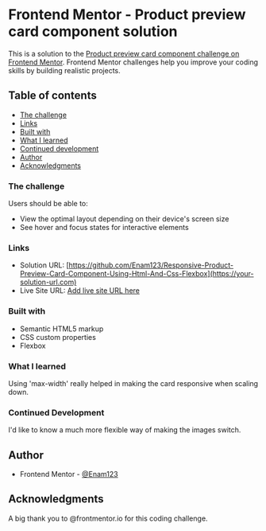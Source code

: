 # Frontend Mentor - Product preview card component solution

This is a solution to the [Product preview card component challenge on Frontend Mentor](https://www.frontendmentor.io/challenges/product-preview-card-component-GO7UmttRfa). Frontend Mentor challenges help you improve your coding skills by building realistic projects. 

## Table of contents

  - [The challenge](#the-challenge)
  - [Links](#links)
  - [Built with](#built-with)
  - [What I learned](#what-i-learned)
  - [Continued development](#continued-development)
- [Author](#author)
- [Acknowledgments](#acknowledgments)

### The challenge

Users should be able to:

- View the optimal layout depending on their device's screen size
- See hover and focus states for interactive elements


### Links

- Solution URL: [https://github.com/Enam123/Responsive-Product-Preview-Card-Component-Using-Html-And-Css-Flexbox](https://your-solution-url.com)
- Live Site URL: [Add live site URL here](https://your-live-site-url.com)

### Built with

- Semantic HTML5 markup
- CSS custom properties
- Flexbox


### What I learned
Using 'max-width' really helped in making the card responsive when scaling down.

### Continued Development
I'd like to know a much more flexible way of making the images switch.


## Author

- Frontend Mentor - [@Enam123](https://www.frontendmentor.io/profile/Enam123)


## Acknowledgments

A big thank you to @frontmentor.io for this coding challenge.

